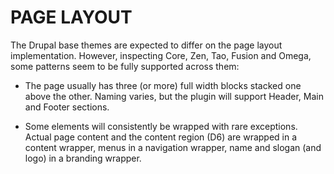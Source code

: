 PAGE LAYOUT
===========

The Drupal base themes are expected to differ on the page layout implementation. However, inspecting Core, Zen, Tao, Fusion and Omega, some patterns seem to be fully supported across them:

* The page usually has three (or more) full width blocks stacked one above the other. Naming varies, but the plugin will support Header, Main and Footer sections.

* Some elements will consistently be wrapped with rare exceptions. Actual page content and the content region (D6) are wrapped in a content wrapper, menus in a navigation wrapper, name and slogan (and logo) in a branding wrapper.
